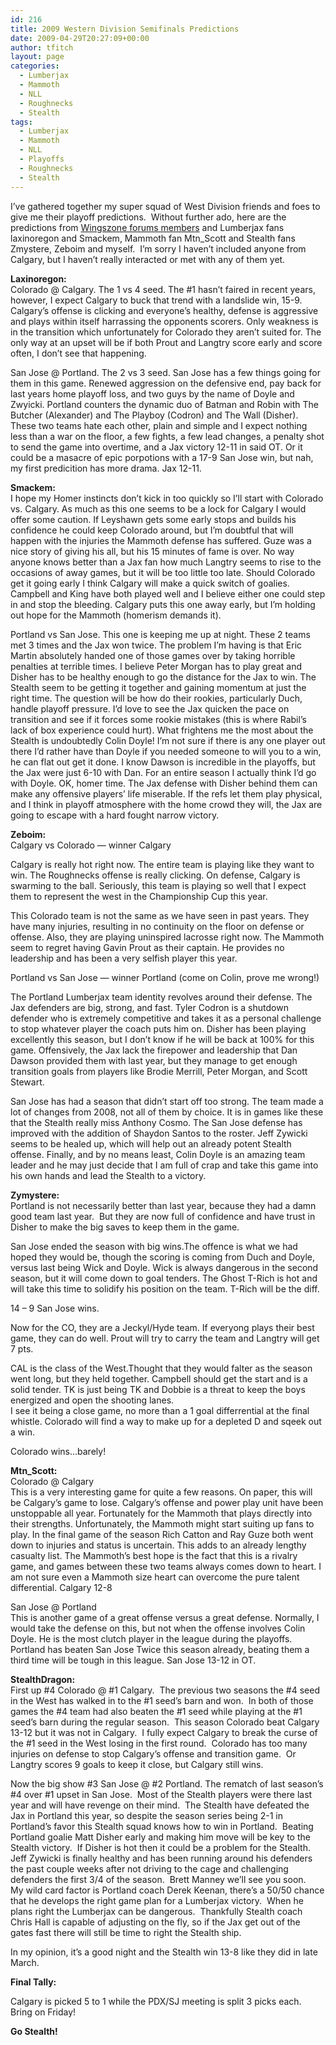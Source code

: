 ```yaml
---
id: 216
title: 2009 Western Division Semifinals Predictions
date: 2009-04-29T20:27:09+00:00
author: tfitch
layout: page
categories:
  - Lumberjax
  - Mammoth
  - NLL
  - Roughnecks
  - Stealth
tags:
  - Lumberjax
  - Mammoth
  - NLL
  - Playoffs
  - Roughnecks
  - Stealth
---
```

I&#8217;ve gathered together my super squad of West Division friends and foes to give me their playoff predictions.  Without further ado, here are the predictions from <a href="http://wingszone.com/nllmb/" target="_blank" rel="noopener noreferrer">Wingszone forums members</a> and Lumberjax fans laxinoregon and Smackem, Mammoth fan Mtn_Scott and Stealth fans Zmystere, Zeboim and myself.  I&#8217;m sorry I haven&#8217;t included anyone from Calgary, but I haven&#8217;t really interacted or met with any of them yet.

**Laxinoregon:**  
Colorado @ Calgary. The 1 vs 4 seed. The #1 hasn&#8217;t faired in recent years, however, I expect Calgary to buck that trend with a landslide win, 15-9. Calgary&#8217;s offense is clicking and everyone&#8217;s healthy, defense is aggressive and plays within itself harrassing the opponents scorers. Only weakness is in the transition which unfortunately for Colorado they aren&#8217;t suited for. The only way at an upset will be if both Prout and Langtry score early and score often, I don&#8217;t see that happening.

San Jose @ Portland. The 2 vs 3 seed. San Jose has a few things going for them in this game. Renewed aggression on the defensive end, pay back for last years home playoff loss, and two guys by the name of Doyle and Zwyicki. Portland counters the dynamic duo of Batman and Robin with The Butcher (Alexander) and The Playboy (Codron) and The Wall (Disher). These two teams hate each other, plain and simple and I expect nothing less than a war on the floor, a few fights, a few lead changes, a penalty shot to send the game into overtime, and a Jax victory 12-11 in said OT. Or it could be a masacre of epic porpotions with a 17-9 San Jose win, but nah, my first predicition has more drama. Jax 12-11.

**Smackem:**  
I hope my Homer instincts don&#8217;t kick in too quickly so I&#8217;ll start with Colorado vs. Calgary. As much as this one seems to be a lock for Calgary I would offer some caution. If Leyshawn gets some early stops and builds his confidence he could keep Colorado around, but I&#8217;m doubtful that will happen with the injuries the Mammoth defense has suffered. Guze was a nice story of giving his all, but his 15 minutes of fame is over. No way anyone knows better than a Jax fan how much Langtry seems to rise to the occasions of away games, but it will be too little too late. Should Colorado get it going early I think Calgary will make a quick switch of goalies. Campbell and King have both played well and I believe either one could step in and stop the bleeding. Calgary puts this one away early, but I&#8217;m holding out hope for the Mammoth (homerism demands it).

Portland vs San Jose. This one is keeping me up at night. These 2 teams met 3 times and the Jax won twice. The problem I&#8217;m having is that Eric Martin absolutely handed one of those games over by taking horrible penalties at terrible times. I believe Peter Morgan has to play great and Disher has to be healthy enough to go the distance for the Jax to win. The Stealth seem to be getting it together and gaining momentum at just the right time. The question will be how do their rookies, particularly Duch, handle playoff pressure. I&#8217;d love to see the Jax quicken the pace on transition and see if it forces some rookie mistakes (this is where Rabil&#8217;s lack of box experience could hurt). What frightens me the most about the Stealth is undoubtedly Colin Doyle! I&#8217;m not sure if there is any one player out there I&#8217;d rather have than Doyle if you needed someone to will you to a win, he can flat out get it done. I know Dawson is incredible in the playoffs, but the Jax were just 6-10 with Dan. For an entire season I actually think I&#8217;d go with Doyle. OK, homer time. The Jax defense with Disher behind them can make any offensive players&#8217; life miserable. If the refs let them play physical, and I think in playoff atmosphere with the home crowd they will, the Jax are going to escape with a hard fought narrow victory.

**Zeboim:**  
Calgary vs Colorado &#8212; winner Calgary

Calgary is really hot right now. The entire team is playing like they want to win. The Roughnecks offense is really clicking. On defense, Calgary is swarming to the ball. Seriously, this team is playing so well that I expect them to represent the west in the Championship Cup this year.

This Colorado team is not the same as we have seen in past years. They have many injuries, resulting in no continuity on the floor on defense or offense. Also, they are playing uninspired lacrosse right now. The Mammoth seem to regret having Gavin Prout as their captain. He provides no leadership and has been a very selfish player this year.

Portland vs San Jose &#8212; winner Portland (come on Colin, prove me wrong!)

The Portland Lumberjax team identity revolves around their defense. The Jax defenders are big, strong, and fast. Tyler Codron is a shutdown defender who is extremely competitive and takes it as a personal challenge to stop whatever player the coach puts him on. Disher has been playing excellently this season, but I don&#8217;t know if he will be back at 100% for this game. Offensively, the Jax lack the firepower and leadership that Dan Dawson provided them with last year, but they manage to get enough transition goals from players like Brodie Merrill, Peter Morgan, and Scott Stewart.

San Jose has had a season that didn&#8217;t start off too strong. The team made a lot of changes from 2008, not all of them by choice. It is in games like these that the Stealth really miss Anthony Cosmo. The San Jose defense has improved with the addition of Shaydon Santos to the roster. Jeff Zywicki seems to be healed up, which will help out an already potent Stealth offense. Finally, and by no means least, Colin Doyle is an amazing team leader and he may just decide that I am full of crap and take this game into his own hands and lead the Stealth to a victory.

**Zymystere:**  
Portland is not necessarily better than last year, because they had a damn good team last year.  But they are now full of confidence and have trust in Disher to make the big saves to keep them in the game.

San Jose ended the season with big wins.The offence is what we had hoped they would be, though the scoring is coming from Duch and Doyle, versus last being Wick and Doyle. Wick is always dangerous in the second season, but it will come down to goal tenders. The Ghost T-Rich is hot and will take this time to solidify his position on the team. T-Rich will be the diff.

14 &#8211; 9 San Jose wins.

Now for the CO, they are a Jeckyl/Hyde team. If everyong plays their best game, they can do well. Prout will try to carry the team and Langtry will get 7 pts.

CAL is the class of the West.Thought that they would falter as the season went long, but they held together. Campbell should get the start and is a solid tender. TK is just being TK and Dobbie is a threat to keep the boys energized and open the shooting lanes.  
I see it being a close game, no more than a 1 goal differrential at the final whistle. Colorado will find a way to make up for a depleted D and sqeek out a win.

Colorado wins&#8230;barely!

**Mtn_Scott:**  
Colorado @ Calgary  
This is a very interesting game for quite a few reasons. On paper, this will be Calgary&#8217;s game to lose. Calgary&#8217;s offense and power play unit have been unstoppable all year. Fortunately for the Mammoth that plays directly into their strengths. Unfortunately, the Mammoth might start suiting up fans to play. In the final game of the season Rich Catton and Ray Guze both went down to injuries and status is uncertain. This adds to an already lengthy casualty list. The Mammoth&#8217;s best hope is the fact that this is a rivalry game, and games between these two teams always comes down to heart. I am not sure even a Mammoth size heart can overcome the pure talent differential. Calgary 12-8

San Jose @ Portland  
This is another game of a great offense versus a great defense. Normally, I would take the defense on this, but not when the offense involves Colin Doyle. He is the most clutch player in the league during the playoffs. Portland has beaten San Jose Twice this season already, beating them a third time will be tough in this league. San Jose 13-12 in OT.

**StealthDragon:**  
First up #4 Colorado @ #1 Calgary.  The previous two seasons the #4 seed in the West has walked in to the #1 seed&#8217;s barn and won.  In both of those games the #4 team had also beaten the #1 seed while playing at the #1 seed&#8217;s barn during the regular season.  This season Colorado beat Calgary 13-12 but it was not in Calgary.  I fully expect Calgary to break the curse of the #1 seed in the West losing in the first round.  Colorado has too many injuries on defense to stop Calgary&#8217;s offense and transition game.  Or Langtry scores 9 goals to keep it close, but Calgary still wins.

Now the big show #3 San Jose @ #2 Portland. The rematch of last season&#8217;s #4 over #1 upset in San Jose.  Most of the Stealth players were there last year and will have revenge on their mind.  The Stealth have defeated the Jax in Portland this year, so despite the season series being 2-1 in Portland&#8217;s favor this Stealth squad knows how to win in Portland.  Beating Portland goalie Matt Disher early and making him move will be key to the Stealth victory.  If Disher is hot then it could be a problem for the Stealth.  Jeff Zywicki is finally healthy and has been running around his defenders the past couple weeks after not driving to the cage and challenging defenders the first 3/4 of the season.  Brett Manney we&#8217;ll see you soon.  
My wild card factor is Portland coach Derek Keenan, there&#8217;s a 50/50 chance that he develops the right game plan for a Lumberjax victory.  When he plans right the Lumberjax can be dangerous.  Thankfully Stealth coach Chris Hall is capable of adjusting on the fly, so if the Jax get out of the gates fast there will still be time to right the Stealth ship.

In my opinion, it&#8217;s a good night and the Stealth win 13-8 like they did in late March.

**Final Tally:**

Calgary is picked 5 to 1 while the PDX/SJ meeting is split 3 picks each.  Bring on Friday!

**Go Stealth!**
